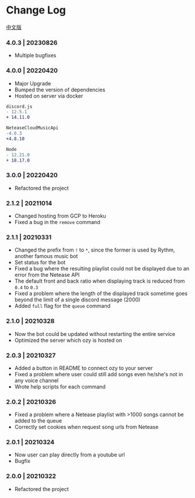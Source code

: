 # Change Log

[中文版](https://github.com/k27dong/bamboo/blob/main/CHANGELOG_CN.md)

### 4.0.3 | 20230826
- Multiple bugfixes

### 4.0.0 | 20220420
- Major Upgrade
- Bumped the version of dependencies
- Hosted on server via docker

```diff
discord.js
- 12.5.1
+ 14.11.0

NeteaseCloudMusicApi
-4.0.3
+4.8.10

Node
- 12.21.0
+ 18.17.0
```

### 3.0.0 | 20220420
- Refactored the project

### 2.1.2 | 20211014
- Changed hosting from GCP to Heroku
- Fixed a bug in the `remove` command

### 2.1.1 | 20210331
- Changed the prefix from `!` to `*`, since the former is used by Rythm, another famous music bot
- Set status for the bot
- Fixed a bug where the resulting playlist could not be displayed due to an error from the Netease API
- The default front and back ratio when displaying track is reduced from `0.4` to `0.3`
- Fixed a problem where the length of the displayed track sometime goes beyond the limit of a single discord message (2000)
- Added `full` flag for the `queue` command

### 2.1.0 | 20210328
- Now the bot could be updated without restarting the entire service
- Optimized the server which ozy is hosted on

### 2.0.3 | 20210327
- Added a button in README to connect ozy to your server
- Fixed a problem where user could still add songs even he/she's not in any voice channel
- Wrote help scripts for each command

### 2.0.2 | 20210326
- Fixed a problem where a Netease playlist with >1000 songs cannot be added to the queue
- Correctly set cookies when request song urls from Netease

### 2.0.1 | 20210324
- Now user can play directly from a youtube url
- Bugfix

### 2.0.0 | 20210322
- Refactored the project